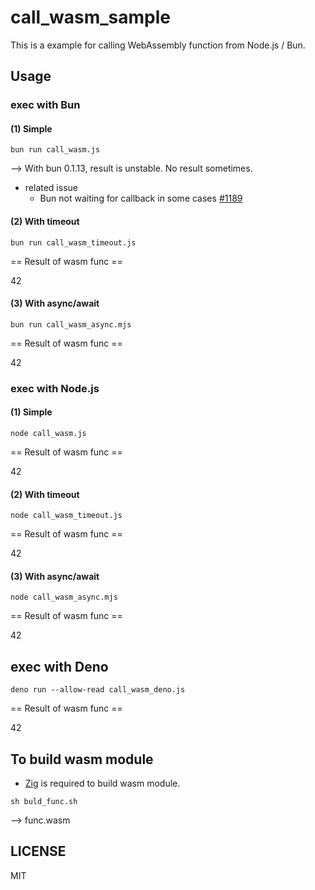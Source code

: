 # call_wasm_sample

This is a example for calling WebAssembly function from Node.js / Bun.

## Usage


### exec with Bun

#### (1) Simple

```
bun run call_wasm.js
```

--> With bun 0.1.13, result is unstable. No result sometimes.

- related issue
  - Bun not waiting for callback in some cases [#1189](https://github.com/oven-sh/bun/issues/1189)


#### (2) With timeout

```
bun run call_wasm_timeout.js
```

== Result of wasm func ==

42

#### (3) With async/await

```
bun run call_wasm_async.mjs
```

== Result of wasm func ==

42


### exec with Node.js

#### (1) Simple

```
node call_wasm.js
```

== Result of wasm func ==

42

#### (2) With timeout

```
node call_wasm_timeout.js
```

== Result of wasm func ==

42

#### (3) With async/await

```
node call_wasm_async.mjs
```

== Result of wasm func ==

42

## exec with Deno

```
deno run --allow-read call_wasm_deno.js
```

== Result of wasm func ==

42

## To build wasm module

- [Zig](https://ziglang.org/) is required to build wasm module.

```
sh buld_func.sh
```

--> func.wasm

## LICENSE

MIT